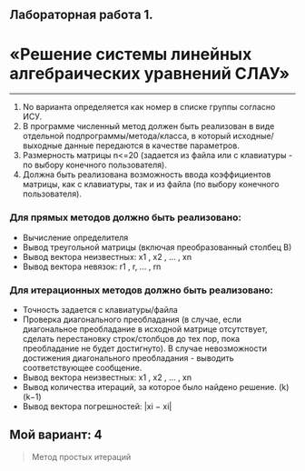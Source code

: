 ## Лабораторная работа 1.
# «Решение системы линейных алгебраических уравнений СЛАУ»

---

1. No варианта определяется как номер в списке группы согласно ИСУ.
2. В программе численный метод должен быть реализован в виде отдельной подпрограммы/метода/класса, в который исходные/выходные данные передаются в качестве параметров.
3. Размерность матрицы n<=20 (задается из файла или с клавиатуры - по
   выбору конечного пользователя).
4. Должна быть реализована возможность ввода коэффициентов матрицы,
   как с клавиатуры, так и из файла (по выбору конечного пользователя).

### Для прямых методов должно быть реализовано:
* Вычисление определителя
* Вывод треугольной матрицы (включая преобразованный столбец В)
* Вывод вектора неизвестных: x1 , x2 , ... , xn
* Вывод вектора невязок: r1 , r, ... , rn

### Для итерационных методов должно быть реализовано:
* Точность задается с клавиатуры/файла
* Проверка диагонального преобладания (в случае, если диагональное
   преобладание в исходной матрице отсутствует, сделать перестановку
   строк/столбцов до тех пор, пока преобладание не будет достигнуто). В
   случае невозможности достижения диагонального преобладания - выводить соответствующее сообщение.
* Вывод вектора неизвестных: x1 , x2 , ... , xn
* Вывод количества итераций, за которое было найдено решение. (k) (k−1)
* Вывод вектора погрешностей: |xi − xi|


## Мой вариант: 4

> Метод простых итераций
